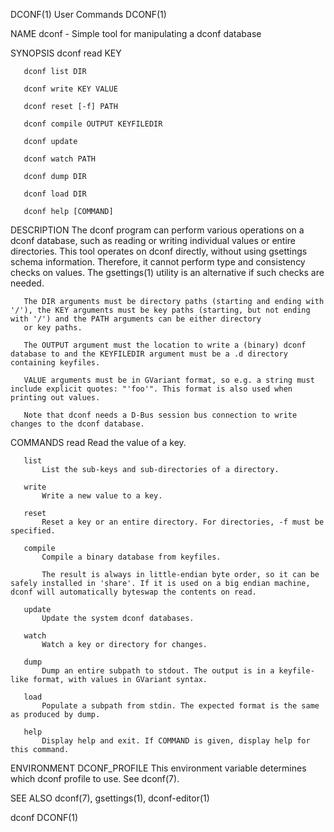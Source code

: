 DCONF(1)                                                                                      User Commands                                                                                      DCONF(1)

NAME
       dconf - Simple tool for manipulating a dconf database

SYNOPSIS
       dconf read KEY

       dconf list DIR

       dconf write KEY VALUE

       dconf reset [-f] PATH

       dconf compile OUTPUT KEYFILEDIR

       dconf update

       dconf watch PATH

       dconf dump DIR

       dconf load DIR

       dconf help [COMMAND]

DESCRIPTION
       The dconf program can perform various operations on a dconf database, such as reading or writing individual values or entire directories. This tool operates on dconf directly, without using
       gsettings schema information. Therefore, it cannot perform type and consistency checks on values. The gsettings(1) utility is an alternative if such checks are needed.

       The DIR arguments must be directory paths (starting and ending with '/'), the KEY arguments must be key paths (starting, but not ending with '/') and the PATH arguments can be either directory
       or key paths.

       The OUTPUT argument must the location to write a (binary) dconf database to and the KEYFILEDIR argument must be a .d directory containing keyfiles.

       VALUE arguments must be in GVariant format, so e.g. a string must include explicit quotes: "'foo'". This format is also used when printing out values.

       Note that dconf needs a D-Bus session bus connection to write changes to the dconf database.

COMMANDS
       read
           Read the value of a key.

       list
           List the sub-keys and sub-directories of a directory.

       write
           Write a new value to a key.

       reset
           Reset a key or an entire directory. For directories, -f must be specified.

       compile
           Compile a binary database from keyfiles.

           The result is always in little-endian byte order, so it can be safely installed in 'share'. If it is used on a big endian machine, dconf will automatically byteswap the contents on read.

       update
           Update the system dconf databases.

       watch
           Watch a key or directory for changes.

       dump
           Dump an entire subpath to stdout. The output is in a keyfile-like format, with values in GVariant syntax.

       load
           Populate a subpath from stdin. The expected format is the same as produced by dump.

       help
           Display help and exit. If COMMAND is given, display help for this command.

ENVIRONMENT
       DCONF_PROFILE
           This environment variable determines which dconf profile to use. See dconf(7).

SEE ALSO
       dconf(7), gsettings(1), dconf-editor(1)

dconf                                                                                                                                                                                            DCONF(1)
